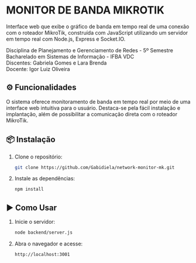 # MONITOR DE BANDA MIKROTIK

Interface web que exibe o gráfico de banda em tempo real de uma conexão com o roteador MikroTik, construída com JavaScript utilizando um servidor em tempo real com Node.js, Express e Socket.IO.

Disciplina de Planejamento e Gerenciamento de Redes - 5º Semestre
<br>
Bacharelado em Sistemas de Informação - IFBA VDC
<br>
Discentes: Gabriela Gomes e Lara Brenda
<br>
Docente: Igor Luiz Oliveira


## ⚙️ Funcionalidades

O sistema oferece monitoramento de banda em tempo real por meio de uma interface web intuitiva para o usuário. Destaca-se pela fácil instalação e implantação, além de possibilitar a comunicação direta com o roteador MikroTik.

## 📦 Instalação

1. Clone o repositório:
    ```bash
    git clone https://github.com/Gabidiela/network-monitor-mk.git
    ```

2. Instale as dependências:
    ```bash
    npm install
    ```

## ▶️ Como Usar

1. Inicie o servidor:
    ```bash
    node backend/server.js
    ```

2. Abra o navegador e acesse:
    ```bash
    http://localhost:3001
    ```

[JavaScript]: https://img.shields.io/badge/javascript-pink?style=for-the-badge&logo=python&logoColor=gray
[JavaScript-url]: https://www.javascript.com/
